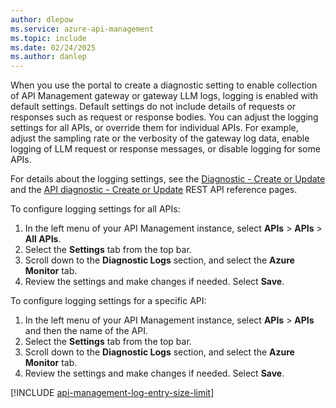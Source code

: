 ```yaml
---
author: dlepow
ms.service: azure-api-management
ms.topic: include
ms.date: 02/24/2025
ms.author: danlep
---
```


When you use the portal to create a diagnostic setting to enable collection of API Management gateway or gateway LLM logs, logging is enabled with default settings. Default settings do not include details of requests or responses such as request or response bodies. You can adjust the logging settings for all APIs, or override them for individual APIs. For example, adjust the sampling rate or the verbosity of the gateway log data, enable logging of LLM request or response messages, or disable logging for some APIs.

For details about the logging settings, see the [Diagnostic - Create or Update](/rest/api/apimanagement/diagnostic/create-or-update) and the [API diagnostic - Create or Update](/rest/api/apimanagement/api-diagnostic/create-or-update) REST API reference pages.

To configure logging settings for all APIs:

1. In the left menu of your API Management instance, select **APIs** > **APIs** > **All APIs**.
1. Select the **Settings** tab from the top bar.
1. Scroll down to the **Diagnostic Logs** section, and select the **Azure Monitor** tab.
1. Review the settings and make changes if needed. Select **Save**. 

To configure logging settings for a specific API:

1. In the left menu of your API Management instance, select **APIs** > **APIs** and then the name of the API.
1. Select the **Settings** tab from the top bar.
1. Scroll down to the **Diagnostic Logs** section, and select the **Azure Monitor** tab.
1. Review the settings and make changes if needed. Select **Save**. 

[!INCLUDE [api-management-log-entry-size-limit](api-management-log-entry-size-limit.md)]